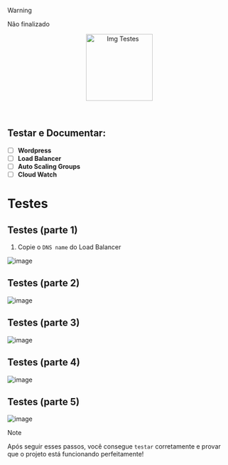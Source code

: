 > [!WARNING]
> Não finalizado

<p align="center">
  <img src="https://github.com/user-attachments/assets/5937b1ac-e32a-458c-94d7-c9f430fe63cb" alt="Img Testes" width="150">
</p>
<br>

## Testar e Documentar:
- [ ] **Wordpress**
- [ ] **Load Balancer**
- [ ] **Auto Scaling Groups**
- [ ] **Cloud Watch**

# Testes

## Testes (parte 1)

1. Copie o `DNS name` do Load Balancer

![image](https://github.com/user-attachments/assets/deecf1b2-fcc4-4051-9ac1-0ea39354f951)

## Testes (parte 2)

![image](https://github.com/user-attachments/assets/3c32b063-6d60-4d93-bd1d-18c04f1163cd)

## Testes (parte 3)

![image](https://github.com/user-attachments/assets/a6a0ee41-c495-4681-a9cb-529942f0fbbf)

## Testes (parte 4)

![image](https://github.com/user-attachments/assets/e02bb7c0-d2c6-43ec-9a30-a782bfcf4fe1)

## Testes (parte 5)

![image](https://github.com/user-attachments/assets/f6da86b2-ff12-4e64-ab55-3419d1820a5a)

> [!NOTE]
> Após seguir esses passos, você consegue `testar` corretamente e provar que o projeto está funcionando perfeitamente!
